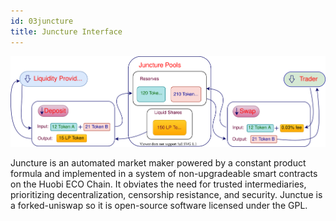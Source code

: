 ```yaml
---
id: 03juncture
title: Juncture Interface
---
```

![img](../static/img/block-diagram.svg)

Juncture is an automated market maker powered by a constant product formula and implemented in a system of non-upgradeable smart contracts on the Huobi ECO Chain. It obviates the need for trusted intermediaries, prioritizing decentralization, censorship resistance, and security. Junctue is a forked-uniswap so it is open-source software licensed under the GPL.

